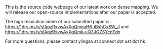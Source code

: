 This is the source code webpage of our latest work on dense mapping. We will release our open-source implementations after our paper is accepted.

The high resolution video of our submitted paper is: https://1drv.ms/v/s!ApzRxvwAxXqQmguH6-iBshCx8W_J and https://1drv.ms/v/s!ApzRxvwAxXqQmk-uQ3JGZSYcnEdn

For more questions, please contact ylingaa at connect dot ust dot hk .

